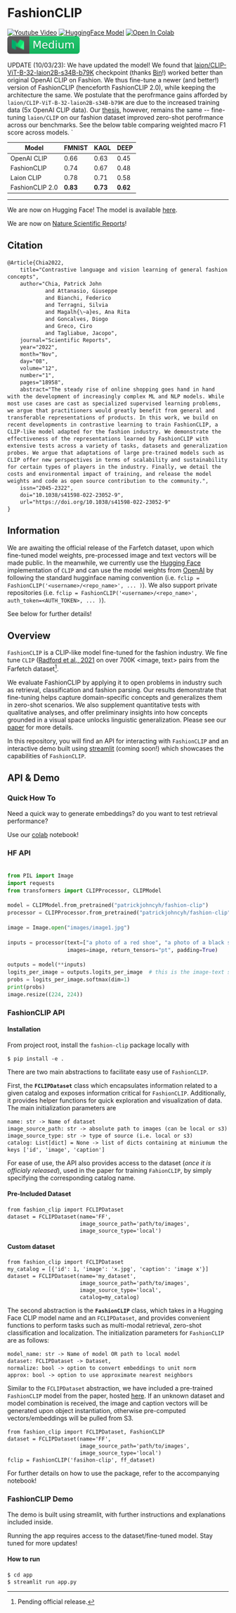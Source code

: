 # FashionCLIP

[![Youtube Video](https://img.shields.io/badge/youtube-video-red)](https://www.youtube.com/watch?v=uqRSc-KSA1Y)
[![HuggingFace Model](https://img.shields.io/badge/HF%20Model-Weights-yellow)](https://huggingface.co/patrickjohncyh/fashion-clip)
[![Open In Colab](https://colab.research.google.com/assets/colab-badge.svg)](https://colab.research.google.com/drive/1Z1hAxBnWjF76bEi9KQ6CMBBEmI_FVDrW?usp=sharing)
[![Medium Blog Post](https://raw.githubusercontent.com/aleen42/badges/master/src/medium.svg)](https://towardsdatascience.com/teaching-clip-some-fashion-3005ac3fdcc3)

UPDATE (10/03/23): We have updated the model! We found that [laion/CLIP-ViT-B-32-laion2B-s34B-b79K](https://huggingface.co/laion/CLIP-ViT-B-32-laion2B-s34B-b79K) checkpoint (thanks [Bin](https://www.linkedin.com/in/bin-duan-56205310/)!) worked better than original OpenAI CLIP on Fashion. We thus fine-tune a newer (and better!) version of FashionCLIP (henceforth FashionCLIP 2.0), while keeping the architecture the same. We postulate that the perofrmance gains afforded by `laion/CLIP-ViT-B-32-laion2B-s34B-b79K` are due to the increased training data (5x OpenAI CLIP data). Our [thesis](https://www.nature.com/articles/s41598-022-23052-9), however, remains the same -- fine-tuning `laion/CLIP` on our fashion dataset improved zero-shot perofrmance across our benchmarks. See the below table comparing weighted macro F1 score across models.
`

| Model             | FMNIST        | KAGL          | DEEP          | 
| -------------     | ------------- | ------------- | ------------- |
| OpenAI CLIP       | 0.66          | 0.63          | 0.45          |
| FashionCLIP       | 0.74          | 0.67          | 0.48          |
| Laion CLIP        | 0.78          | 0.71          | 0.58          |
| FashionCLIP 2.0   | __0.83__          | __0.73__          | __0.62__          |

---

We are now on Hugging Face! The model is available [here](https://huggingface.co/patrickjohncyh/fashion-clip).

We are now on [Nature Scientific Reports](https://www.nature.com/articles/s41598-022-23052-9)!

## Citation
```
@Article{Chia2022,
    title="Contrastive language and vision learning of general fashion concepts",
    author="Chia, Patrick John
            and Attanasio, Giuseppe
            and Bianchi, Federico
            and Terragni, Silvia
            and Magalh{\~a}es, Ana Rita
            and Goncalves, Diogo
            and Greco, Ciro
            and Tagliabue, Jacopo",
    journal="Scientific Reports",
    year="2022",
    month="Nov",
    day="08",
    volume="12",
    number="1",
    pages="18958",
    abstract="The steady rise of online shopping goes hand in hand with the development of increasingly complex ML and NLP models. While most use cases are cast as specialized supervised learning problems, we argue that practitioners would greatly benefit from general and transferable representations of products. In this work, we build on recent developments in contrastive learning to train FashionCLIP, a CLIP-like model adapted for the fashion industry. We demonstrate the effectiveness of the representations learned by FashionCLIP with extensive tests across a variety of tasks, datasets and generalization probes. We argue that adaptations of large pre-trained models such as CLIP offer new perspectives in terms of scalability and sustainability for certain types of players in the industry. Finally, we detail the costs and environmental impact of training, and release the model weights and code as open source contribution to the community.",
    issn="2045-2322",
    doi="10.1038/s41598-022-23052-9",
    url="https://doi.org/10.1038/s41598-022-23052-9"
}
```


## Information 

We are awaiting the official release of the Farfetch dataset, upon which fine-tuned model weights,
pre-processed image and text vectors will be made public. In the meanwhile, we currently use the 
[Hugging Face](https://huggingface.co/) implementation of `CLIP` and can use the model weights
from [OpenAI](https://huggingface.co/openai/clip-vit-base-patch32) by following the standard hugginface 
naming convention (i.e. `fclip = FashionCLIP('<username>/<repo_name>', ... )`). We also support private
repositories (i.e. `fclip = FashionCLIP('<username>/<repo_name>', auth_token=<AUTH_TOKEN>, ... )`). 

See below for further details!

## Overview

`FashionCLIP` is a CLIP-like model fine-tuned for the fashion industry. We fine tune 
`CLIP` ([Radford et al., 2021](https://www.nature.com/articles/s41598-022-23052-9) on over 700K 
<image, text> pairs from the Farfetch dataset[^1].

We evaluate FashionCLIP by applying it to open problems in industry such as retrieval, classification
and fashion parsing. Our results demonstrate that fine-tuning helps capture domain-specific concepts 
and generalizes them in zero-shot scenarios. We also supplement quantitative tests with qualitative analyses, 
and offer preliminary insights into how concepts grounded in a visual space unlocks linguistic generalization. 
Please see our [paper](https://www.nature.com/articles/s41598-022-23052-9) for more details.

In this repository, you will find an API for interacting with `FashionCLIP` and an interactive demo built using [streamlit](https://streamlit.io/) (coming soon!) 
 which showcases the capabilities of `FashionCLIP`.


[^1]: Pending official release.


## API & Demo


### Quick How To

Need a quick way to generate embeddings? do you want to test retrieval performance?

Use our [colab](https://colab.research.google.com/drive/1Z1hAxBnWjF76bEi9KQ6CMBBEmI_FVDrW?usp=sharing) notebook!

### HF API

```python

from PIL import Image
import requests
from transformers import CLIPProcessor, CLIPModel

model = CLIPModel.from_pretrained("patrickjohncyh/fashion-clip")
processor = CLIPProcessor.from_pretrained("patrickjohncyh/fashion-clip")

image = Image.open("images/image1.jpg")

inputs = processor(text=["a photo of a red shoe", "a photo of a black shoe"],
                   images=image, return_tensors="pt", padding=True)

outputs = model(**inputs)
logits_per_image = outputs.logits_per_image  # this is the image-text similarity score
probs = logits_per_image.softmax(dim=1)  
print(probs)
image.resize((224, 224))
```

### FashionCLIP API

#### Installation
From project root, install the `fashion-clip` package locally with 
```
$ pip install -e . 
```


There are two main abstractions to facilitate easy use of `FashionCLIP`.

First, the __`FCLIPDataset`__ class which encapsulates information related to a given catalog
and exposes information critical for `FashionCLIP`. Additionally, it provides helper functions
for quick exploration and visualization of data. The main initialization parameters are

```
name: str -> Name of dataset
image_source_path: str -> absolute path to images (can be local or s3) 
image_source_type: str -> type of source (i.e. local or s3)
catalog: List[dict] = None -> list of dicts containing at miniumum the keys ['id', 'image', 'caption']
```

For ease of use, the API also provides access to the dataset (_once it is officialy released_), used in the paper 
for training `FahionCLIP`, by simply specifying the corresponding catalog name.

#### Pre-Included Dataset
```
from fashion_clip import FCLIPDataset
dataset = FCLIPDataset(name='FF', 
                       image_source_path='path/to/images', 
                       image_source_type='local')
```

#### Custom dataset

```
from fashion_clip import FCLIPDataset
my_catalog = [{'id': 1, 'image': 'x.jpg', 'caption': 'image x'}]
dataset = FCLIPDataset(name='my_dataset', 
                       image_source_path='path/to/images', 
                       image_source_type='local',
                       catalog=my_catalog)
```

The second abstraction is the __`FashionCLIP`__ class, which takes in a Hugging Face CLIP model name and 
an `FCLIPDataset`, and provides convenient functions to perform tasks such as multi-modal retrieval, 
zero-shot classification and localization. The initialization parameters for `FashionCLIP` are as follows:

```
model_name: str -> Name of model OR path to local model
dataset: FCLIPDataset -> Dataset, 
normalize: bool -> option to convert embeddings to unit norm  
approx: bool -> option to use approximate nearest neighbors
```

Similar to the `FCLIPDataset` abstraction, we have included a pre-trained `FashionCLIP` model from the paper, hosted
[here](https://huggingface.co/patrickjohncyh/fashion-clip). If an unknown dataset and model combination is received, 
the image and caption vectors will be generated upon object instantiation, otherwise pre-computed vectors/embeddings will 
be pulled from S3.

```
from fashion_clip import FCLIPDataset, FashionCLIP
dataset = FCLIPDataset(name='FF', 
                       image_source_path='path/to/images', 
                       image_source_type='local')
fclip = FashionCLIP('fasihon-clip', ff_dataset)
```

For further details on how to use the package, refer to the accompanying notebook!

### FashionCLIP Demo

The demo is built using streamlit, with further instructions and explanations included
inside.

Running the app requires access to the dataset/fine-tuned model. Stay tuned for more updates!

#### How to run
```
$ cd app
$ streamlit run app.py
```


